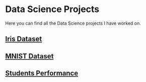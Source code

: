 # Data Science Projects
Here you can find all the Data Science projects I have worked on.

## [Iris Dataset](https://github.com/davidgb9716/data-science/blob/main/iris-dataset/iris_dataset.ipynb)

## [MNIST Dataset](https://github.com/davidgb9716/data-science/tree/main/MNIST-Dataset)

## [Students Performance](https://github.com/davidgb9716/data-science/tree/main/students-performance)
